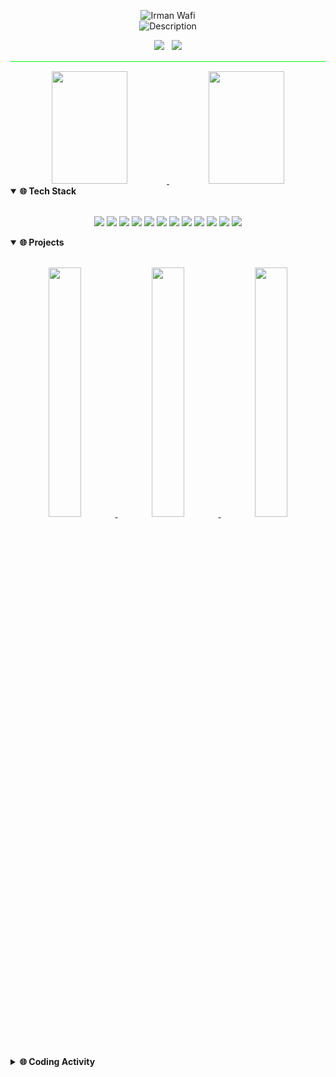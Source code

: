 <p align="center">
  <img src="https://readme-typing-svg.demolab.com?font=Fira+Code:700&size=28&pause=1000&color=00FF00&background=000000&center=true&vCenter=true&repeat=false&width=435&lines=Irman+Wafi" alt="Irman Wafi" />
  <br/>
  <img src="https://readme-typing-svg.demolab.com?font=Fira+Code&size=14&pause=1000&color=00CC00&background=000000&center=true&vCenter=true&width=435&lines=Software+Developer+%7C+AI+Enthusiast+%7C+Kuala+Lumpur" alt="Description" />
</p>

<div align="center">
  <!-- Connect with me! -->
  <a href="https://irmanwafi.website" style="text-decoration:none;"><img src="https://img.shields.io/badge/-Website-000000?style=for-the-badge&logo=Google-chrome&logoColor=00FF00&labelColor=000000" /></a>
  &nbsp;
  <a href="https://www.linkedin.com/in/irmanwafi/" style="text-decoration:none;"><img src="https://img.shields.io/badge/-LinkedIn-000000?style=for-the-badge&logo=linkedin&logoColor=00FF00&labelColor=000000" /></a>
</div>

<hr style="height:1px;border:none;color:#00FF00;background-color:#00FF00;margin-top:15px;margin-bottom:15px">

<!-- My GitHub journey so far... -->
<div align="center">
  <a href="https://github.com/irmanwafi">
    <img height="180em" width="49%" src="https://github-readme-streak-stats.herokuapp.com?user=irmanwafi&theme=gotham&hide_border=true&fire=00FF00&ring=00FF00&currStreakLabel=00FF00" />
    <img height="180em" width="49%" src="https://github-readme-stats.vercel.app/api/top-langs/?username=irmanwafi&theme=gotham&hide_border=true&layout=compact&title_color=00FF00&text_color=00CC00&bg_color=000000" />
  </a>
</div>

<!-- Tools I love working with -->
<details open>
  <summary><b>🌐 Tech Stack</b></summary>
  <br/>
  <p align="center">
    <!-- Languages I speak -->
    <img src="https://img.shields.io/badge/Python-000000?style=for-the-badge&logo=python&logoColor=00FF00&labelColor=000000" />
    <img src="https://img.shields.io/badge/R-000000?style=for-the-badge&logo=r&logoColor=00FF00&labelColor=000000" />
    <img src="https://img.shields.io/badge/SQL-000000?style=for-the-badge&logo=sql&logoColor=00FF00&labelColor=000000" />
    <img src="https://img.shields.io/badge/VBA-000000?style=for-the-badge&logo=microsoft-excel&logoColor=00FF00&labelColor=000000" />
    <img src="https://img.shields.io/badge/JavaScript-000000?style=for-the-badge&logo=javascript&logoColor=00FF00&labelColor=000000" />
    <img src="https://img.shields.io/badge/HTML-000000?style=for-the-badge&logo=html5&logoColor=00FF00&labelColor=000000" />
    <img src="https://img.shields.io/badge/CSS-000000?style=for-the-badge&logo=css3&logoColor=00FF00&labelColor=000000" />
    <!-- Databases I query -->
    <img src="https://img.shields.io/badge/MySQL-000000?style=for-the-badge&logo=mysql&logoColor=00FF00&labelColor=000000" />
    <img src="https://img.shields.io/badge/PostgreSQL-000000?style=for-the-badge&logo=postgresql&logoColor=00FF00&labelColor=000000" />
    <!-- How I visualize data -->
    <img src="https://img.shields.io/badge/PowerBI-000000?style=for-the-badge&logo=power-bi&logoColor=00FF00&labelColor=000000" />
    <img src="https://img.shields.io/badge/Tableau-000000?style=for-the-badge&logo=tableau&logoColor=00FF00&labelColor=000000" />
    <img src="https://img.shields.io/badge/Metabase-000000?style=for-the-badge&logo=metabase&logoColor=00FF00&labelColor=000000" />
  </p>
</details>

<!-- Stuff I've built that I'm proud of -->
<details open>
  <summary><b>🌐 Projects</b></summary>
  <br/>
  <p align="center">
    <a href="https://github.com/irmanwafi/irman-portfolio">
      <img width="32%" src="https://github-readme-stats.vercel.app/api/pin/?username=irmanwafi&repo=irman-portfolio&theme=gotham&hide_border=true&title_color=00FF00&icon_color=00FF00&text_color=00CC00&bg_color=000000" />
    </a>
    <a href="https://github.com/irmanwafi/xmind">
      <img width="32%" src="https://github-readme-stats.vercel.app/api/pin/?username=irmanwafi&repo=xmind&theme=gotham&hide_border=true&title_color=00FF00&icon_color=00FF00&text_color=00CC00&bg_color=000000" />
    </a>
    <a href="https://github.com/irmanwafi/resume-indesign">
      <img width="32%" src="https://github-readme-stats.vercel.app/api/pin/?username=irmanwafi&repo=resume-indesign&theme=gotham&hide_border=true&title_color=00FF00&icon_color=00FF00&text_color=00CC00&bg_color=000000" />
    </a>
  </p>
</details>

<!-- When I'm in the zone -->
<details>
  <summary><b>🌐 Coding Activity</b></summary>
  <br/>
  <p align="center">
    <img width="70%" src="https://github-readme-stats.vercel.app/api/wakatime?username=irmandev&theme=gotham&hide_border=true&title_color=00FF00&icon_color=00FF00&text_color=00CC00&bg_color=000000&layout=compact" />
  </p>
</details>
